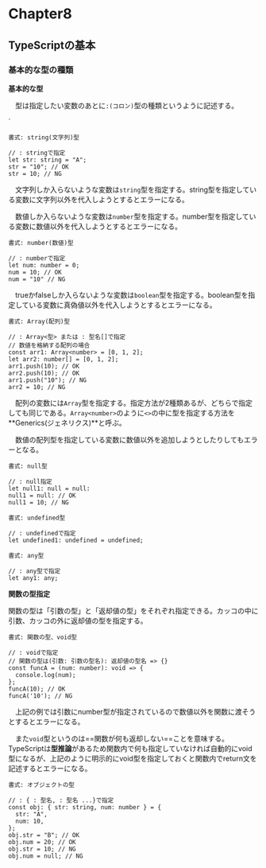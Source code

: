 # Chapter8

## TypeScriptの基本

### 基本的な型の種類

**基本的な型**

　型は指定したい変数のあとに`:(コロン)`型の種類というように記述する。

`

`書式: string(文字列)型`

```react
// : stringで指定
let str: string = "A";
str = "10"; // OK
str = 10; // NG
```

　文字列しか入らないような変数は`string`型を指定する。string型を指定している変数に文字列以外を代入しようとするとエラーになる。

　数値しか入らないような変数は`number`型を指定する。number型を指定している変数に数値以外を代入しようとするとエラーになる。

`書式: number(数値)型`

```react
// : numberで指定
let num: number = 0;
num = 10; // OK
num = "10" // NG
```

　trueかfalseしか入らないような変数は`boolean`型を指定する。boolean型を指定している変数に真偽値以外を代入しようとするとエラーになる。

`書式: Array(配列)型`

```react
// : Array<型> または : 型名[]で指定
// 数値を格納する配列の場合
const arr1: Array<number> = [0, 1, 2];
let arr2: number[] = [0, 1, 2];
arr1.push(10); // OK
arr2.push(10); // OK
arr1.push("10"); // NG
arr2 = 10; // NG
```

　配列の変数には`Array`型を指定する。指定方法が2種類あるが、どちらで指定しても同じである。`Array<number>`のように`<>`の中に型を指定する方法を**Generics(ジェネリクス)**と呼ぶ。

　数値の配列型を指定している変数に数値以外を追加しようとしたりしてもエラーとなる。

`書式: null型`

```react
// : null指定
let null1: null = null:
null1 = null: // OK
null1 = 10; // NG
```



`書式: undefined型`

```react
// : undefinedで指定
let undefined1: undefined = undefined;
```



`書式: any型`

```react
// : any型で指定
let any1: any;
```



**関数の型指定**

 関数の型は「引数の型」と「返却値の型」をそれぞれ指定できる。カッコの中に引数、カッコの外に返却値の型を指定する。

`書式: 関数の型、void型`

```react
// : voidで指定
// 関数の型は(引数: 引数の型名): 返却値の型名 => {}
const funcA = (num: number): void => {
  console.log(num);
};
funcA(10); // OK
funcA('10'); // NG
```

　上記の例では引数にnumber型が指定されているので数値以外を関数に渡そうとするとエラーになる。

　また`void`型というのは==関数が何も返却しない==ことを意味する。TypeScriptは**型推論**があるため関数内で何も指定していなければ自動的にvoid型になるが、上記のように明示的にvoid型を指定しておくと関数内でreturn文を記述するとエラーになる。



`書式: オブジェクトの型`

```react
// : { : 型名, : 型名 ...}で指定
const obj: { str: string, num: number } = {
  str: "A",
  num: 10,
};
obj.str = "B"; // OK
obj.num = 20; // OK
obj.str = 10; // NG
obj.num = null; // NG
```

